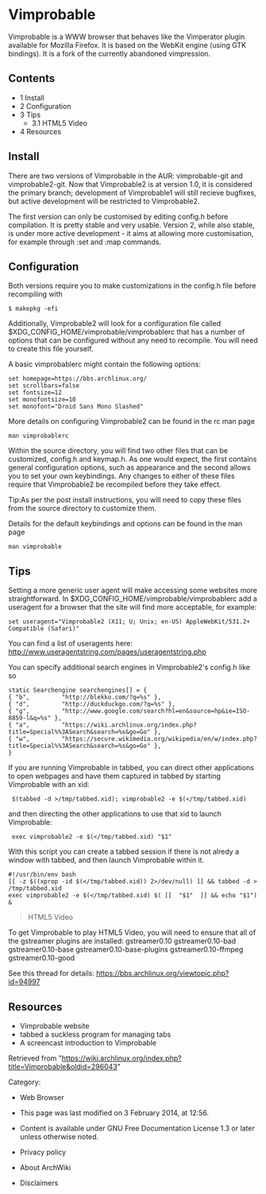 Vimprobable
===========

Vimprobable is a WWW browser that behaves like the Vimperator plugin
available for Mozilla Firefox. It is based on the WebKit engine (using
GTK bindings). It is a fork of the currently abandoned vimpression.

Contents
--------

-   1 Install
-   2 Configuration
-   3 Tips
    -   3.1 HTML5 Video
-   4 Resources

Install
-------

There are two versions of Vimprobable in the AUR: vimprobable-git and
vimprobable2-git. Now that Vimprobable2 is at version 1.0, it is
considered the primary branch; development of Vimprobable1 will still
recieve bugfixes, but active development will be restricted to
Vimprobable2.

The first version can only be customised by editing config.h before
compilation. It is pretty stable and very usable. Version 2, while also
stable, is under more active development - it aims at allowing more
customisation, for example through :set and :map commands.

Configuration
-------------

Both versions require you to make customizations in the config.h file
before recompiling with

    $ makepkg -efi

Additionally, Vimprobable2 will look for a configuration file called
$XDG_CONFIG_HOME/vimprobable/vimprobablerc that has a number of options
that can be configured without any need to recompile. You will need to
create this file yourself.

A basic vimprobablerc might contain the following options:

    set homepage=https://bbs.archlinux.org/
    set scrollbars=false
    set fontsize=12
    set monofontsize=10
    set monofont="Droid Sans Mono Slashed"

More details on configuring Vimprobable2 can be found in the rc man page

    man vimprobablerc

Within the source directory, you will find two other files that can be
customized, config.h and keymap.h. As one would expect, the first
contains general configuration options, such as appearance and the
second allows you to set your own keybindings. Any changes to either of
these files require that Vimprobable2 be recompiled before they take
effect.

Tip:As per the post install instructions, you will need to copy these
files from the source directory to customize them.

Details for the default keybindings and options can be found in the man
page

    man vimprobable

Tips
----

Setting a more generic user agent will make accessing some websites more
straightforward. In $XDG_CONFIG_HOME/vimprobable/vimprobablerc add a
useragent for a browser that the site will find more acceptable, for
example:

    set useragent="Vimprobable2 (X11; U; Unix; en-US) AppleWebKit/531.2+ Compatible (Safari)"

You can find a list of useragents here:
http://www.useragentstring.com/pages/useragentstring.php

You can specify additional search engines in Vimprobable2's config.h
like so

    static Searchengine searchengines[] = {
    { "b",         "http://blekko.com/?q=%s" },
    { "d",         "http://duckduckgo.com/?q=%s" },
    { "g",         "http://www.google.com/search?hl=en&source=hp&ie=ISO-8859-l&q=%s" },
    { "a",         "https://wiki.archlinux.org/index.php?title=Special%%3ASearch&search=%s&go=Go" },
    { "w",         "https://secure.wikimedia.org/wikipedia/en/w/index.php?title=Special%%3ASearch&search=%s&go=Go" },
    }

If you are running Vimprobable in tabbed, you can direct other
applications to open webpages and have them captured in tabbed by
starting Vimprobable with an xid:

     $(tabbed -d >/tmp/tabbed.xid); vimprobable2 -e $(</tmp/tabbed.xid)

and then directing the other applications to use that xid to launch
Vimprobable:

     exec vimprobable2 -e $(</tmp/tabbed.xid) "$1"

With this script you can create a tabbed session if there is not alredy
a window with tabbed, and then launch Vimprobable within it.

    #!/usr/bin/env bash
    [[ -z $((xprop -id $(</tmp/tabbed.xid)) 2>/dev/null) ]] && tabbed -d > /tmp/tabbed.xid 
    exec vimprobable2 -e $(</tmp/tabbed.xid) $( [[  "$1"  ]] && echo "$1") &

> HTML5 Video

To get Vimprobable to play HTML5 Video, you will need to ensure that all
of the gstreamer plugins are installed: gstreamer0.10 gstreamer0.10-bad
gstreamer0.10-base gstreamer0.10-base-plugins gstreamer0.10-ffmpeg
gstreamer0.10-good

See this thread for details:
https://bbs.archlinux.org/viewtopic.php?id=94997

Resources
---------

-   Vimprobable website
-   tabbed a suckless program for managing tabs
-   A screencast introduction to Vimprobable

Retrieved from
"https://wiki.archlinux.org/index.php?title=Vimprobable&oldid=296043"

Category:

-   Web Browser

-   This page was last modified on 3 February 2014, at 12:56.
-   Content is available under GNU Free Documentation License 1.3 or
    later unless otherwise noted.
-   Privacy policy
-   About ArchWiki
-   Disclaimers
